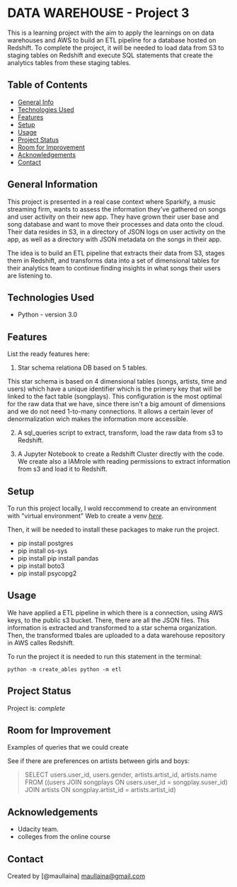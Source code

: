 # DATA WAREHOUSE - Project 3 
This is a learning project with the aim to apply the learnings on on data warehouses and AWS to build an ETL pipeline for a database hosted on Redshift. To complete the project, it will be needed to load data from S3 to staging tables on Redshift and execute SQL statements that create the analytics tables from these staging tables.

## Table of Contents
* [General Info](#general-information)
* [Technologies Used](#technologies-used)
* [Features](#features)
* [Setup](#setup)
* [Usage](#usage)
* [Project Status](#project-status)
* [Room for Improvement](#room-for-improvement)
* [Acknowledgements](#acknowledgements)
* [Contact](#contact)
<!-- * [License](#license) -->


## General Information
This project is presented in a real case context where Sparkify, a music streaming firm, wants to assess the information they've gathered on songs and user activity on their new app. They have grown their user base and song database and want to move their processes and data onto the cloud. Their data resides in S3, in a directory of JSON logs on user activity on the app, as well as a directory with JSON metadata on the songs in their app.

The idea is to build an ETL pipeline that extracts their data from S3, stages them in Redshift, and transforms data into a set of dimensional tables for their analytics team to continue finding insights in what songs their users are listening to.

## Technologies Used
- Python - version 3.0

## Features
List the ready features here:
1. Star schema relationa DB based on 5 tables.

This star schema is based on 4 dimensional tables (songs, artists, time and users) which have a unique identifier which is the primery key that will be linked to the fact table (songplays). This configuration is the most optimal for the raw data that we have, since there isn't a big amount of dimensions and we do not need 1-to-many connections. It allows a certain lever of denormalization wich makes the information more accessible. 

2. A sql_queries script to extract, transform, load the raw data from s3 to Redshift.

3. A Jupyter Notebook to create a Redshift Cluster directly with the code. We create also a IAMrole with reading permissions to extract information from s3 and load it to Redshift. 

## Setup
To run this project locally, I wold reccommend to create an environment with "virtual environment" 
Web to create a venv [_here_](https://packaging.python.org/guides/installing-using-pip-and-virtual-environments/).

Then, it will be needed to install these packages to make run the project.
- pip install postgres
- pip install os-sys
- pip install pip install pandas
- pip install boto3
- pip install psycopg2

## Usage

We have applied a ETL pipeline in which there is a connection, using AWS keys, to the public s3 bucket. There, there are all the JSON files. This information is extracted and transformed to a star schema organization. Then, the transformed tbales are uploaded to a data warehouse repository in AWS calles Redshift. 


To run the project it is needed to run this statement in the terminal:

`python -m create_ables
python -m etl`


## Project Status
Project is: _complete_ 


## Room for Improvement

Examples of queries that we could create 

See if there are preferences on artists between girls and boys: 

> SELECT users.user_id, users.gender, artists.artist_id, artists.name FROM ((users JOIN songplays ON users.user_id = songplay.suser_id) JOIN artists ON songplay.artist_id = artists.artist_id)

## Acknowledgements
- Udacity team.
- colleges from the online course


## Contact
Created by [@maullaina] maullaina@gmail.com